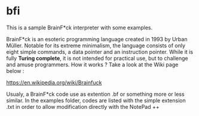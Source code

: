 # bfi
This is a sample BrainF*ck interpreter with some examples. 

BrainF*ck is an esoteric programming language created in 1993 by Urban Müller. Notable for its extreme minimalism, the language consists of only eight simple commands, a data pointer and an instruction pointer. While it is fully **Turing complete**, it is not intended for practical use, but to challenge and amuse programmers. How it works ? Take a look at the Wiki page below :

https://en.wikipedia.org/wiki/Brainfuck

Usualy, a BrainF*ck code use as extention .bf or something more or less similar. In the examples folder, codes are listed with the simple extension .txt in order to allow modification directly with the NotePad ++
